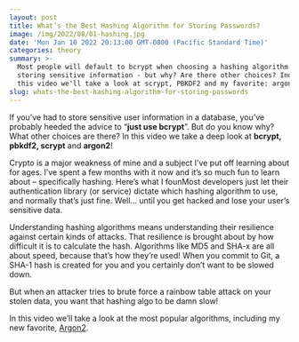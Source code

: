 ```yaml
---
layout: post
title: What’s the Best Hashing Algorithm for Storing Passwords?
image: /img/2022/08/01-hashing.jpg
date: 'Mon Jan 10 2022 20:13:00 GMT-0800 (Pacific Standard Time)'
categories: theory
summary: >-
  Most people will default to bcrypt when choosing a hashing algorithm for
  storing sensitive information - but why? Are there other choices? Indeed! In
  this video we'll take a look at scrypt, PBKDF2 and my favorite: argon2
slug: whats-the-best-hashing-algorithm-for-storing-passwords
---
```


If you’ve had to store sensitive user information in a database, you’ve probably heeded the advice to “**just use bcrypt**”. But do you know why? What other choices are there? In this video we take a deep look at **bcrypt, pbkdf2, scrypt** and **argon2**!

Crypto is a major weakness of mine and a subject I’ve put off learning about for ages. I’ve spent a few months with it now and it’s so much fun to learn about – specifically hashing. Here’s what I founMost developers just let their authentication library (or service) dictate which hashing algorithm to use, and normally that’s just fine. Well… until you get hacked and lose your user’s sensitive data.

Understanding hashing algorithms means understanding their resilience against certain kinds of attacks. That resilience is brought about by how difficult it is to calculate the hash. Algorithms like MD5 and SHA-x are all about speed, because that’s how they’re used! When you commit to Git, a SHA-1 hash is created for you and you certainly don’t want to be slowed down.

But when an attacker tries to brute force a rainbow table attack on your stolen data, you want that hashing algo to be damn slow!

In this video we’ll take a look at the most popular algorithms, including my new favorite, [Argon2](https://github.com/P-H-C/phc-winner-argon2).
